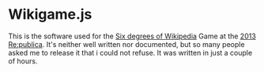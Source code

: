 # Wikigame.js

This is the software used for the [Six degrees of Wikipedia](http://www.re-publica.de/sessions/six-degrees-wikipedia) Game at the [2013 Re:publica](http://www.re-publica.de/). It's neither well written nor documented, but so many people asked me to release it that i could not refuse. It was written in just a couple of hours.
